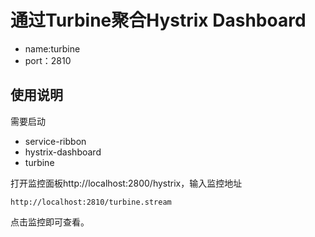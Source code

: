 # 通过Turbine聚合Hystrix Dashboard
- name:turbine
- port：2810

## 使用说明
需要启动
- service-ribbon
- hystrix-dashboard
- turbine

 打开监控面板http://localhost:2800/hystrix，输入监控地址

    http://localhost:2810/turbine.stream

点击监控即可查看。

